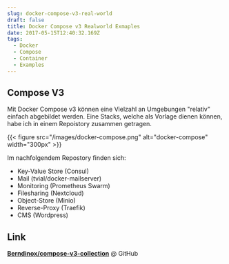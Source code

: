 ```yaml
---
slug: docker-compose-v3-real-world
draft: false
title: Docker Compose v3 Realworld Exmaples
date: 2017-05-15T12:40:32.169Z
tags:
  - Docker
  - Compose
  - Container
  - Examples
---
```

## Compose V3
Mit Docker Compose v3 können eine Vielzahl an Umgebungen "relativ" einfach abgebildet werden. Eine Stacks, welche als Vorlage dienen können, habe ich in einem Repoistory zusammen getragen.


{{< figure src="/images/docker-compose.png" alt="docker-compose" width="300px" >}}

Im nachfolgendem Repostory finden sich:

- Key-Value Store (Consul)
- Mail (tvial/docker-mailserver)
- Monitoring (Prometheus Swarm)
- Filesharing (Nextcloud)
- Object-Store (Minio)
- Reverse-Proxy (Traefik)
- CMS (Wordpress)

## Link
 **[Berndinox/compose-v3-collection](https://github.com/Berndinox/compose-v3-collection)** @ GitHub